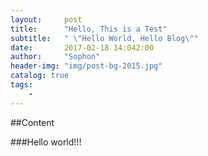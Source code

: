 ```yaml
---
layout:     post
title:      "Hello, This is a Test"
subtitle:   " \"Hello World, Hello Blog\""
date:       2017-02-18 14:042:00
author:     "Sophon"
header-img: "img/post-bg-2015.jpg"
catalog: true
tags:
    - 
---
```



##Content

###Hello world!!!